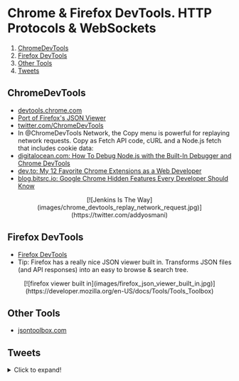 # Chrome & Firefox DevTools. HTTP Protocols & WebSockets
1. [ChromeDevTools](#chromedevtools)
2. [Firefox DevTools](#firefox-devtools)
3. [Other Tools](#other-tools)
4. [Tweets](#tweets)

## ChromeDevTools

- [devtools.chrome.com](https://devtools.chrome.com)
- [Port of Firefox's JSON Viewer](https://chrome.google.com/webstore/detail/json-viewer/efknglbfhoddmmfabeihlemgekhhnabb)
- [twitter.com/ChromeDevTools](https://twitter.com/ChromeDevTools)
- In @ChromeDevTools Network, the Copy menu is powerful for replaying network requests. Copy as Fetch API code, cURL and a Node.js fetch that includes cookie data:
- [digitalocean.com: How To Debug Node.js with the Built-In Debugger and Chrome DevTools](https://www.digitalocean.com/community/tutorials/how-to-debug-node-js-with-the-built-in-debugger-and-chrome-devtools)
- [dev.to: My 12 Favorite Chrome Extensions as a Web Developer](https://dev.to/otomer/my-12-favorite-chrome-extensions-as-a-web-developer-56eg)
- [blog.bitsrc.io: Google Chrome Hidden Features Every Developer Should Know](https://blog.bitsrc.io/google-chrome-experimental-features-for-developers-a9a7cc9d1b30)

<center>
[![Jenkins Is The Way](images/chrome_devtools_replay_network_request.jpg)](https://twitter.com/addyosmani) 
</center>

## Firefox DevTools

- [Firefox DevTools](https://developer.mozilla.org/en-US/docs/Tools/Tools_Toolbox)
- Tip: Firefox has a really nice JSON viewer built in. Transforms JSON files (and API responses) into an easy to browse & search tree.

<center>
[![firefox viewer built in](images/firefox_json_viewer_built_in.jpg)](https://developer.mozilla.org/en-US/docs/Tools/Tools_Toolbox)
</center>

## Other Tools

- [jsontoolbox.com](https://jsontoolbox.com/)

## Tweets

<details>
  <summary>Click to expand!</summary>

<center>
<iframe width="560" height="315" src="https://www.youtube.com/embed/WkLBrHW4NhQ" frameborder="0" allow="accelerometer; autoplay; encrypted-media; gyroscope; picture-in-picture" allowfullscreen></iframe>

<iframe width="560" height="315" src="https://www.youtube.com/embed/yGTtzcfHcdo" frameborder="0" allow="accelerometer; autoplay; encrypted-media; gyroscope; picture-in-picture" allowfullscreen></iframe>

<blockquote class="twitter-tweet"><p lang="en" dir="ltr">❤️ the Performance Monitor in <a href="https://twitter.com/ChromeDevTools?ref_src=twsrc%5Etfw">@ChromeDevTools</a>. Gives you a real-time view of CPU use, JS heap size, JS event listeners, style recalcs &amp; more: <a href="https://t.co/tc6CyTya3O">https://t.co/tc6CyTya3O</a> <a href="https://t.co/BWSi8klGkE">pic.twitter.com/BWSi8klGkE</a></p>&mdash; Addy Osmani (@addyosmani) <a href="https://twitter.com/addyosmani/status/1280403679380561920?ref_src=twsrc%5Etfw">July 7, 2020</a></blockquote> <script async src="https://platform.twitter.com/widgets.js" charset="utf-8"></script>

<blockquote class="twitter-tweet"><p lang="en" dir="ltr">8 Google extensions every developer must use<br><br>A thread 🧵🧵</p>&mdash; Meet Jain🦅 (@meetjain74) <a href="https://twitter.com/meetjain74/status/1434406944932982793?ref_src=twsrc%5Etfw">September 5, 2021</a></blockquote> <script async src="https://platform.twitter.com/widgets.js" charset="utf-8"></script>

<blockquote class="twitter-tweet"><p lang="en" dir="ltr">💡 Web Development tip<br><br>You can restart Chrome from the address bar by typing: chrome://restart <a href="https://t.co/0jbVoHwS1z">pic.twitter.com/0jbVoHwS1z</a></p>&mdash; Csaba Kissi ⚡ (@csaba_kissi) <a href="https://twitter.com/csaba_kissi/status/1457291401197199367?ref_src=twsrc%5Etfw">November 7, 2021</a></blockquote> <script async src="https://platform.twitter.com/widgets.js" charset="utf-8"></script>

<blockquote class="twitter-tweet"><p lang="en" dir="ltr">Copy link to highlight is a new Chrome feature that allows you to create links to the exact part of a web page you want to share. <a href="https://t.co/IS0jijOjvP">https://t.co/IS0jijOjvP</a> <a href="https://t.co/L9q2abGQMd">pic.twitter.com/L9q2abGQMd</a></p>&mdash; Kelsey Hightower (@kelseyhightower) <a href="https://twitter.com/kelseyhightower/status/1462147617199063043?ref_src=twsrc%5Etfw">November 20, 2021</a></blockquote> <script async src="https://platform.twitter.com/widgets.js" charset="utf-8"></script>
</center>
</details>
